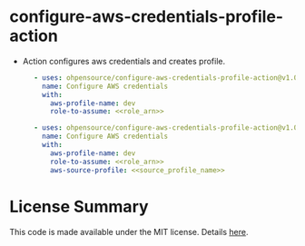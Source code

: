 # configure-aws-credentials-profile-action

* Action configures aws credentials and creates profile.

```yaml
      - uses: ohpensource/configure-aws-credentials-profile-action@v1.0.0
        name: Configure AWS credentials
        with:
          aws-profile-name: dev
          role-to-assume: <<role_arn>>          

      - uses: ohpensource/configure-aws-credentials-profile-action@v1.0.0
        name: Configure AWS credentials
        with:
          aws-profile-name: dev
          role-to-assume: <<role_arn>>
          aws-source-profile: <<source_profile_name>>
```

# License Summary

This code is made available under the MIT license. Details [here](LICENSE).
